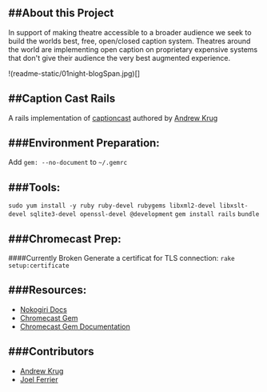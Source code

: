 ##About this Project
---
In support of making theatre accessible to a broader audience we seek to build the worlds best, free, open/closed caption system.  Theatres around the world are implementing open caption on proprietary expensive systems that don't give their audience the very best augmented experience.

!(readme-static/01night-blogSpan.jpg)[]



##Caption Cast Rails
---
A rails implementation of [captioncast](https://bitbucket.org/andrewkr/captioncast) authored by [Andrew Krug](https://bitbucket.org/andrewkr)

###Environment Preparation:
---

Add `gem: --no-document` to `~/.gemrc`

###Tools:
---

`sudo yum install -y ruby ruby-devel rubygems libxml2-devel libxslt-devel sqlite3-devel openssl-devel @development`
`gem install rails`
`bundle`

###Chromecast Prep:
---

####Currently Broken
Generate a certificat for TLS connection:
`rake setup:certificate`

###Resources:
---

- [Nokogiri Docs](http://www.nokogiri.org/tutorials/)
- [Chromecast Gem](https://rubygems.org/gems/chromecast)
- [Chromecast Gem Documentation](http://rubydoc.info/gems/chromecast/1.0/frames)

###Contributors
---

- [Andrew Krug](https://bitbucket.org/andrewkr)
- [Joel Ferrier](https://bitbucket.org/joel-ferrier)
